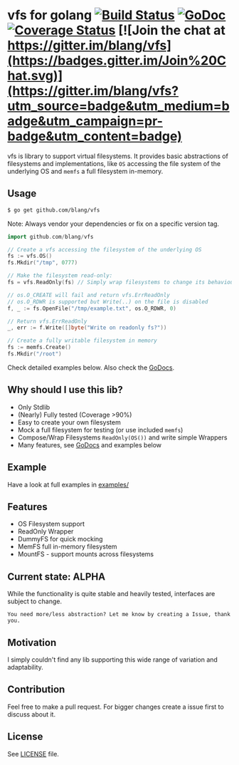 vfs for golang [![Build Status](https://drone.io/github.com/blang/vfs/status.png)](https://drone.io/github.com/blang/vfs/latest) [![GoDoc](https://godoc.org/github.com/blang/vfs?status.png)](https://godoc.org/github.com/blang/vfs) [![Coverage Status](https://img.shields.io/coveralls/blang/vfs.svg)](https://coveralls.io/r/blang/vfs?branch=master) [![Join the chat at https://gitter.im/blang/vfs](https://badges.gitter.im/Join%20Chat.svg)](https://gitter.im/blang/vfs?utm_source=badge&utm_medium=badge&utm_campaign=pr-badge&utm_content=badge)
======

vfs is library to support virtual filesystems. It provides basic abstractions of filesystems and implementations, like `OS` accessing the file system of the underlying OS and `memfs` a full filesystem in-memory.

Usage
-----
```bash
$ go get github.com/blang/vfs
```
Note: Always vendor your dependencies or fix on a specific version tag.

```go
import github.com/blang/vfs
```

```go
// Create a vfs accessing the filesystem of the underlying OS
fs := vfs.OS()
fs.Mkdir("/tmp", 0777)

// Make the filesystem read-only:
fs = vfs.ReadOnly(fs) // Simply wrap filesystems to change its behaviour

// os.O_CREATE will fail and return vfs.ErrReadOnly
// os.O_RDWR is supported but Write(..) on the file is disabled
f, _ := fs.OpenFile("/tmp/example.txt", os.O_RDWR, 0)

// Return vfs.ErrReadOnly
_, err := f.Write([]byte("Write on readonly fs?"))

// Create a fully writable filesystem in memory
fs := memfs.Create()
fs.Mkdir("/root")
```

Check detailed examples below. Also check the [GoDocs](http://godoc.org/github.com/blang/vfs).

Why should I use this lib?
-----

- Only Stdlib
- (Nearly) Fully tested (Coverage >90%)
- Easy to create your own filesystem
- Mock a full filesystem for testing (or use included `memfs`)
- Compose/Wrap Filesystems `ReadOnly(OS())` and write simple Wrappers
- Many features, see [GoDocs](http://godoc.org/github.com/blang/vfs) and examples below

Example
-----

Have a look at full examples in [examples/](examples/)

Features
-----

- OS Filesystem support
- ReadOnly Wrapper 
- DummyFS for quick mocking
- MemFS full in-memory filesystem
- MountFS - support mounts across filesystems

Current state: ALPHA
-----

While the functionality is quite stable and heavily tested, interfaces are subject to change. 

    You need more/less abstraction? Let me know by creating a Issue, thank you.

Motivation
-----

I simply couldn't find any lib supporting this wide range of variation and adaptability.

Contribution
-----

Feel free to make a pull request. For bigger changes create a issue first to discuss about it.

License
-----

See [LICENSE](LICENSE) file.